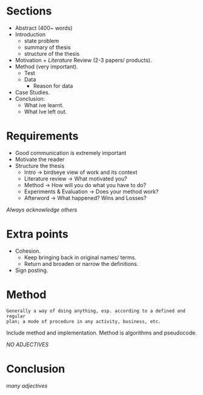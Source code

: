 # Sections
- Abstract (400~ words)
- Introduction
    - state problem
    - summary of thesis
    - structure of the thesis
- Motivation + *Literature* Review (2-3 papers/ products).
- Method (very important).
    - Test
    - Data
        - Reason for data
- Case Studies.
- Conclusion:
    - What ive learnt.
    - What Ive left out.

# Requirements

- Good communication is extremely important
- Motivate the reader
- Structure the thesis
    - Intro -> birdseye view of work and its context
    - Literature review -> What motivated you?
    - Method -> How will you do what you have to do?
    - Experiments & Evaluation -> Does your method work?
    - Afterword -> What happened? Wins and Losses?

*Always acknowledge others*

# Extra points

- Cohesion.
    - Keep bringing back in original names/ terms.
    - Return and broaden or narrow the definitions.
- Sign posting.

# Method

```
Generally a way of doing anything, esp. according to a defined and regular
plan; a mode of procedure in any activity, business, etc.
```

Include method and implementation.
Method is algorithms and pseudocode.

_NO ADJECTIVES_

# Conclusion

_many adjectives_

